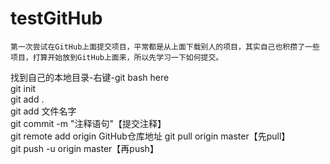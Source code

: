 # testGitHub
	第一次尝试在GitHub上面提交项目，平常都是从上面下载别人的项目，其实自己也积攒了一些项目，打算开始放到GitHub上面来，所以先学习一下如何提交。  
找到自己的本地目录-右键-git bash here  
git init  
git add .  
git add 文件名字  
git commit -m "注释语句"【提交注释】  
git remote add origin GitHub仓库地址 
git pull origin master【先pull】  
git push -u origin master【再push】  
